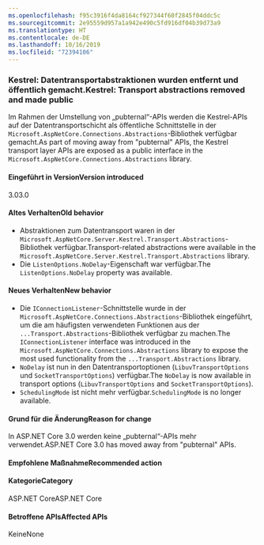 ```yaml
---
ms.openlocfilehash: f95c3916f4da8164cf927344f60f2845f04ddc5c
ms.sourcegitcommit: 2e95559d957a1a942e490c5fd916df04b39d73a9
ms.translationtype: HT
ms.contentlocale: de-DE
ms.lasthandoff: 10/16/2019
ms.locfileid: "72394106"
---
```

### <a name="kestrel-transport-abstractions-removed-and-made-public"></a><span data-ttu-id="a7160-101">Kestrel: Datentransportabstraktionen wurden entfernt und öffentlich gemacht.</span><span class="sxs-lookup"><span data-stu-id="a7160-101">Kestrel: Transport abstractions removed and made public</span></span>

<span data-ttu-id="a7160-102">Im Rahmen der Umstellung von „pubternal“-APIs werden die Kestrel-APIs auf der Datentransportschicht als öffentliche Schnittstelle in der `Microsoft.AspNetCore.Connections.Abstractions`-Bibliothek verfügbar gemacht.</span><span class="sxs-lookup"><span data-stu-id="a7160-102">As part of moving away from "pubternal" APIs, the Kestrel transport layer APIs are exposed as a public interface in the `Microsoft.AspNetCore.Connections.Abstractions` library.</span></span>

#### <a name="version-introduced"></a><span data-ttu-id="a7160-103">Eingeführt in Version</span><span class="sxs-lookup"><span data-stu-id="a7160-103">Version introduced</span></span>

<span data-ttu-id="a7160-104">3.0</span><span class="sxs-lookup"><span data-stu-id="a7160-104">3.0</span></span>

#### <a name="old-behavior"></a><span data-ttu-id="a7160-105">Altes Verhalten</span><span class="sxs-lookup"><span data-stu-id="a7160-105">Old behavior</span></span>

- <span data-ttu-id="a7160-106">Abstraktionen zum Datentransport waren in der `Microsoft.AspNetCore.Server.Kestrel.Transport.Abstractions`-Bibliothek verfügbar.</span><span class="sxs-lookup"><span data-stu-id="a7160-106">Transport-related abstractions were available in the `Microsoft.AspNetCore.Server.Kestrel.Transport.Abstractions` library.</span></span>
- <span data-ttu-id="a7160-107">Die `ListenOptions.NoDelay`-Eigenschaft war verfügbar.</span><span class="sxs-lookup"><span data-stu-id="a7160-107">The `ListenOptions.NoDelay` property was available.</span></span>

#### <a name="new-behavior"></a><span data-ttu-id="a7160-108">Neues Verhalten</span><span class="sxs-lookup"><span data-stu-id="a7160-108">New behavior</span></span>

- <span data-ttu-id="a7160-109">Die `IConnectionListener`-Schnittstelle wurde in der `Microsoft.AspNetCore.Connections.Abstractions`-Bibliothek eingeführt, um die am häufigsten verwendeten Funktionen aus der `...Transport.Abstractions`-Bibliothek verfügbar zu machen.</span><span class="sxs-lookup"><span data-stu-id="a7160-109">The `IConnectionListener` interface was introduced in the `Microsoft.AspNetCore.Connections.Abstractions` library to expose the most used functionality from the `...Transport.Abstractions` library.</span></span>
- <span data-ttu-id="a7160-110">`NoDelay` ist nun in den Datentransportoptionen (`LibuvTransportOptions` und `SocketTransportOptions`) verfügbar.</span><span class="sxs-lookup"><span data-stu-id="a7160-110">The `NoDelay` is now available in transport options (`LibuvTransportOptions` and `SocketTransportOptions`).</span></span>
- <span data-ttu-id="a7160-111">`SchedulingMode` ist nicht mehr verfügbar.</span><span class="sxs-lookup"><span data-stu-id="a7160-111">`SchedulingMode` is no longer available.</span></span>

#### <a name="reason-for-change"></a><span data-ttu-id="a7160-112">Grund für die Änderung</span><span class="sxs-lookup"><span data-stu-id="a7160-112">Reason for change</span></span>

<span data-ttu-id="a7160-113">In ASP.NET Core 3.0 werden keine „pubternal“-APIs mehr verwendet.</span><span class="sxs-lookup"><span data-stu-id="a7160-113">ASP.NET Core 3.0 has moved away from "pubternal" APIs.</span></span>

#### <a name="recommended-action"></a><span data-ttu-id="a7160-114">Empfohlene Maßnahme</span><span class="sxs-lookup"><span data-stu-id="a7160-114">Recommended action</span></span>

#### <a name="category"></a><span data-ttu-id="a7160-115">Kategorie</span><span class="sxs-lookup"><span data-stu-id="a7160-115">Category</span></span>

<span data-ttu-id="a7160-116">ASP.NET Core</span><span class="sxs-lookup"><span data-stu-id="a7160-116">ASP.NET Core</span></span>

#### <a name="affected-apis"></a><span data-ttu-id="a7160-117">Betroffene APIs</span><span class="sxs-lookup"><span data-stu-id="a7160-117">Affected APIs</span></span>

<span data-ttu-id="a7160-118">Keine</span><span class="sxs-lookup"><span data-stu-id="a7160-118">None</span></span>

<!-- 

### Affected APIs

Not detectable via API analysis

-->
